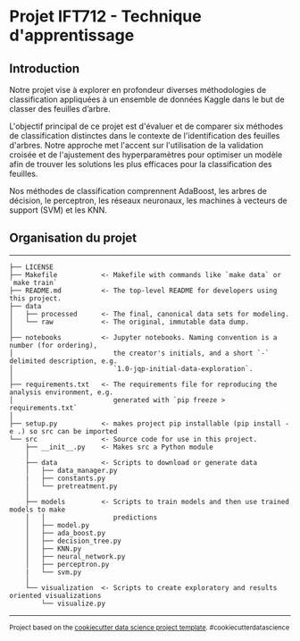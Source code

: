 Projet IFT712 - Technique d'apprentissage
==============================


## Introduction

Notre projet vise à explorer en profondeur diverses méthodologies de classification appliquées à un ensemble de données Kaggle dans le but de classer des feuilles d’arbre.

L'objectif principal de ce projet est d'évaluer et de comparer six méthodes de classification distinctes dans le contexte de l'identification des feuilles d'arbres. Notre approche met l'accent sur l'utilisation de la validation croisée et de l'ajustement des hyperparamètres pour optimiser un modèle afin de trouver les solutions les plus efficaces pour la classification des feuilles.

Nos méthodes de classification comprennent AdaBoost, les arbres de décision, le perceptron, les réseaux neuronaux, les machines à vecteurs de support (SVM) et les KNN. 


## Organisation du projet 

------------

    ├── LICENSE
    ├── Makefile           <- Makefile with commands like `make data` or `make train`
    ├── README.md          <- The top-level README for developers using this project.
    ├── data
    │   ├── processed      <- The final, canonical data sets for modeling.
    │   └── raw            <- The original, immutable data dump.
    │
    ├── notebooks          <- Jupyter notebooks. Naming convention is a number (for ordering),
    │                         the creator's initials, and a short `-` delimited description, e.g.
    │                         `1.0-jqp-initial-data-exploration`.
    │
    ├── requirements.txt   <- The requirements file for reproducing the analysis environment, e.g.
    │                         generated with `pip freeze > requirements.txt`
    │
    ├── setup.py           <- makes project pip installable (pip install -e .) so src can be imported
    └── src                <- Source code for use in this project.
        ├── __init__.py    <- Makes src a Python module
        │
        ├── data           <- Scripts to download or generate data
        │   ├── data_manager.py
        |   ├── constants.py
        │   └── pretreatment.py
        │
        ├── models         <- Scripts to train models and then use trained models to make
        │   │                 predictions
        │   ├── model.py
        │   ├── ada_boost.py
        │   ├── decision_tree.py
        │   ├── KNN.py
        │   ├── neural_network.py
        │   ├── perceptron.py
        |   └── svm.py
        │
        └── visualization  <- Scripts to create exploratory and results oriented visualizations
            └── visualize.py


--------

<p><small>Project based on the <a target="_blank" href="https://drivendata.github.io/cookiecutter-data-science/">cookiecutter data science project template</a>. #cookiecutterdatascience</small></p>
